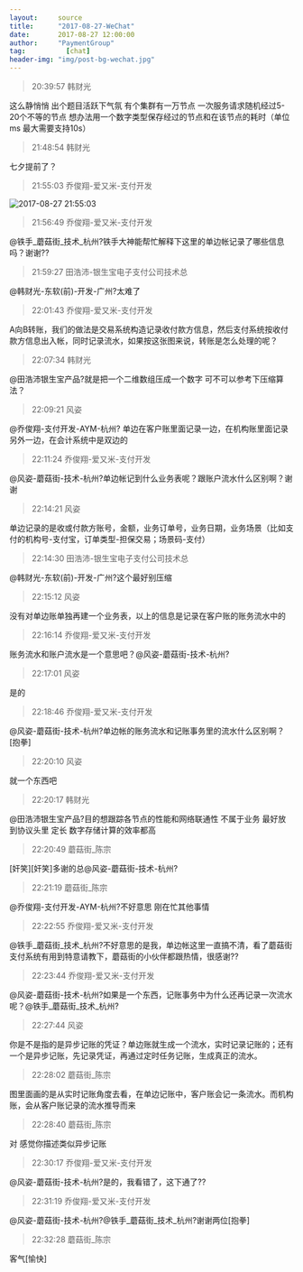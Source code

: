 ```yaml
---
layout:     source 
title:      "2017-08-27-WeChat"
date:       2017-08-27 12:00:00
author:     "PaymentGroup"
tag:		  [chat]
header-img: "img/post-bg-wechat.jpg"
---
```

> 20:39:57  韩财光  
   
这么静悄悄 出个题目活跃下气氛 有个集群有一万节点 一次服务请求随机经过5-20个不等的节点 想办法用一个数字类型保存经过的节点和在该节点的耗时（单位ms 最大需要支持10s）  
   
> 21:48:54  韩财光  
   
七夕提前了？  
   
> 21:55:03  乔俊翔-爱又米-支付开发  
   
![2017-08-27 21:55:03](http://static.cocolian.cn/img/20170827_215503.png) 
   
> 21:56:49  乔俊翔-爱又米-支付开发  
   
@铁手_蘑菇街_技术_杭州?铁手大神能帮忙解释下这里的单边帐记录了哪些信息吗？谢谢??  
   
> 21:59:27  田浩沛-银生宝电子支付公司技术总  
   
@韩财光-东软(前)-开发-广州?太难了  
   
> 22:01:43  乔俊翔-爱又米-支付开发  
   
A向B转账，我们的做法是交易系统构造记录收付款方信息，然后支付系统按收付款方信息出入帐，同时记录流水，如果按这张图来说，转账是怎么处理的呢？  
   
> 22:07:34  韩财光  
   
@田浩沛银生宝产品?就是把一个二维数组压成一个数字 可不可以参考下压缩算法？  
   
> 22:09:21  风姿  
   
@乔俊翔-支付开发-AYM-杭州? 单边在客户账里面记录一边，在机构账里面记录另外一边，在会计系统中是双边的  
   
> 22:11:24  乔俊翔-爱又米-支付开发  
   
@风姿-蘑菇街-技术-杭州?单边帐记到什么业务表呢？跟账户流水什么区别啊？谢谢  
   
> 22:14:21  风姿  
   
单边记录的是收或付款方账号，金额，业务订单号，业务日期，业务场景（比如支付的机构号-支付宝，订单类型-担保交易；场景码-支付）  
   
> 22:14:30  田浩沛-银生宝电子支付公司技术总  
   
@韩财光-东软(前)-开发-广州?这个最好别压缩  
   
> 22:15:12  风姿  
   
没有对单边账单独再建一个业务表，以上的信息是记录在客户账的账务流水中的  
   
> 22:16:14  乔俊翔-爱又米-支付开发  
   
账务流水和账户流水是一个意思吧？@风姿-蘑菇街-技术-杭州?  
   
> 22:17:01  风姿  
   
是的  
   
> 22:18:46  乔俊翔-爱又米-支付开发  
   
@风姿-蘑菇街-技术-杭州?单边帐的账务流水和记账事务里的流水什么区别啊？[抱拳]  
   
> 22:20:10  风姿  
   
就一个东西吧  
   
> 22:20:17  韩财光  
   
@田浩沛银生宝产品?目的想跟踪各节点的性能和网络联通性 不属于业务 最好放到协议头里 定长 数字存储计算的效率都高  
   
> 22:20:49  蘑菇街_陈宗  
   
[奸笑][奸笑]多谢的总@风姿-蘑菇街-技术-杭州?  
   
> 22:21:19  蘑菇街_陈宗  
   
@乔俊翔-支付开发-AYM-杭州?不好意思 刚在忙其他事情  
   
> 22:22:55  乔俊翔-爱又米-支付开发  
   
@铁手_蘑菇街_技术_杭州?不好意思的是我，单边帐这里一直搞不清，看了蘑菇街支付系统有用到特意请教下，蘑菇街的小伙伴都跟热情，很感谢??  
   
> 22:23:44  乔俊翔-爱又米-支付开发  
   
@风姿-蘑菇街-技术-杭州?如果是一个东西，记账事务中为什么还再记录一次流水呢？@铁手_蘑菇街_技术_杭州?  
   
> 22:27:44  风姿  
   
你是不是指的是异步记账的凭证？单边账就生成一个流水，实时记录记账的；还有一个是异步记账，先记录凭证，再通过定时任务记账，生成真正的流水。  
   
> 22:28:02  蘑菇街_陈宗  
   
图里面画的是从实时记账角度去看，在单边记账中，客户账会记一条流水。而机构账，会从客户账记录的流水推导而来   
   
> 22:28:40  蘑菇街_陈宗  
   
对 感觉你描述类似异步记账  
   
> 22:30:17  乔俊翔-爱又米-支付开发  
   
@风姿-蘑菇街-技术-杭州?是的，我看错了，这下通了??  
   
> 22:31:19  乔俊翔-爱又米-支付开发  
   
@风姿-蘑菇街-技术-杭州?@铁手_蘑菇街_技术_杭州?谢谢两位[抱拳]  
   
> 22:32:28  蘑菇街_陈宗  
   
客气[愉快]  
   
